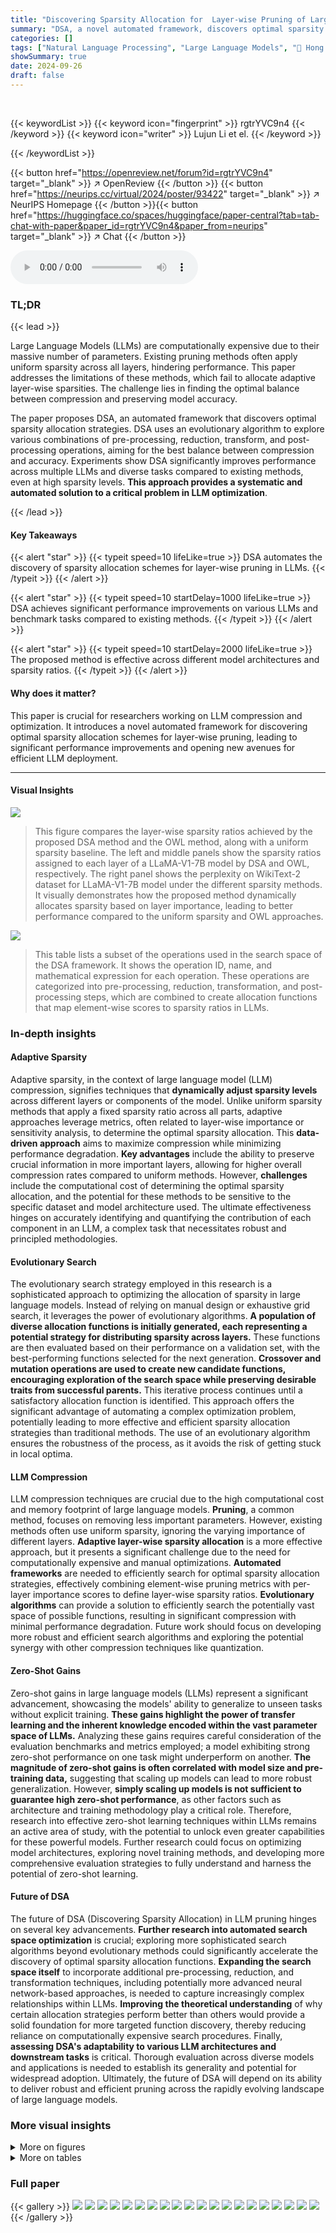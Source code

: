 ```yaml
---
title: "Discovering Sparsity Allocation for  Layer-wise Pruning of Large Language Models"
summary: "DSA, a novel automated framework, discovers optimal sparsity allocation for layer-wise LLM pruning, achieving significant performance gains across various models and tasks."
categories: []
tags: ["Natural Language Processing", "Large Language Models", "🏢 Hong Kong University of Science and Technology",]
showSummary: true
date: 2024-09-26
draft: false
---
```


<br>

{{< keywordList >}}
{{< keyword icon="fingerprint" >}} rgtrYVC9n4 {{< /keyword >}}
{{< keyword icon="writer" >}} Lujun Li et el. {{< /keyword >}}
 
{{< /keywordList >}}

{{< button href="https://openreview.net/forum?id=rgtrYVC9n4" target="_blank" >}}
↗ OpenReview
{{< /button >}}
{{< button href="https://neurips.cc/virtual/2024/poster/93422" target="_blank" >}}
↗ NeurIPS Homepage
{{< /button >}}{{< button href="https://huggingface.co/spaces/huggingface/paper-central?tab=tab-chat-with-paper&paper_id=rgtrYVC9n4&paper_from=neurips" target="_blank" >}}
↗ Chat
{{< /button >}}



<audio controls>
    <source src="https://ai-paper-reviewer.com/rgtrYVC9n4/podcast.wav" type="audio/wav">
    Your browser does not support the audio element.
</audio>


### TL;DR


{{< lead >}}

Large Language Models (LLMs) are computationally expensive due to their massive number of parameters.  Existing pruning methods often apply uniform sparsity across all layers, hindering performance. This paper addresses the limitations of these methods, which fail to allocate adaptive layer-wise sparsities.  The challenge lies in finding the optimal balance between compression and preserving model accuracy. 

The paper proposes DSA, an automated framework that discovers optimal sparsity allocation strategies.  DSA uses an evolutionary algorithm to explore various combinations of pre-processing, reduction, transform, and post-processing operations, aiming for the best balance between compression and accuracy. Experiments show DSA significantly improves performance across multiple LLMs and diverse tasks compared to existing methods, even at high sparsity levels.  **This approach provides a systematic and automated solution to a critical problem in LLM optimization**.

{{< /lead >}}


#### Key Takeaways

{{< alert "star" >}}
{{< typeit speed=10 lifeLike=true >}} DSA automates the discovery of sparsity allocation schemes for layer-wise pruning in LLMs. {{< /typeit >}}
{{< /alert >}}

{{< alert "star" >}}
{{< typeit speed=10 startDelay=1000 lifeLike=true >}} DSA achieves significant performance improvements on various LLMs and benchmark tasks compared to existing methods. {{< /typeit >}}
{{< /alert >}}

{{< alert "star" >}}
{{< typeit speed=10 startDelay=2000 lifeLike=true >}} The proposed method is effective across different model architectures and sparsity ratios. {{< /typeit >}}
{{< /alert >}}

#### Why does it matter?
This paper is crucial for researchers working on LLM compression and optimization. It introduces a novel automated framework for discovering optimal sparsity allocation schemes for layer-wise pruning, leading to significant performance improvements and opening new avenues for efficient LLM deployment.

------
#### Visual Insights



![](https://ai-paper-reviewer.com/rgtrYVC9n4/figures_1_1.jpg)

> This figure compares the layer-wise sparsity ratios achieved by the proposed DSA method and the OWL method, along with a uniform sparsity baseline. The left and middle panels show the sparsity ratios assigned to each layer of a LLaMA-V1-7B model by DSA and OWL, respectively. The right panel shows the perplexity on WikiText-2 dataset for LLaMA-V1-7B model under the different sparsity methods. It visually demonstrates how the proposed method dynamically allocates sparsity based on layer importance, leading to better performance compared to the uniform sparsity and OWL approaches.





![](https://ai-paper-reviewer.com/rgtrYVC9n4/tables_4_1.jpg)

> This table lists a subset of the operations used in the search space of the DSA framework.  It shows the operation ID, name, and mathematical expression for each operation. These operations are categorized into pre-processing, reduction, transformation, and post-processing steps, which are combined to create allocation functions that map element-wise scores to sparsity ratios in LLMs.





### In-depth insights


#### Adaptive Sparsity
Adaptive sparsity, in the context of large language model (LLM) compression, signifies techniques that **dynamically adjust sparsity levels** across different layers or components of the model.  Unlike uniform sparsity methods that apply a fixed sparsity ratio across all parts, adaptive approaches leverage metrics, often related to layer-wise importance or sensitivity analysis, to determine the optimal sparsity allocation. This **data-driven approach** aims to maximize compression while minimizing performance degradation.  **Key advantages** include the ability to preserve crucial information in more important layers, allowing for higher overall compression rates compared to uniform methods.  However, **challenges** include the computational cost of determining the optimal sparsity allocation, and the potential for these methods to be sensitive to the specific dataset and model architecture used. The ultimate effectiveness hinges on accurately identifying and quantifying the contribution of each component in an LLM, a complex task that necessitates robust and principled methodologies.

#### Evolutionary Search
The evolutionary search strategy employed in this research is a sophisticated approach to optimizing the allocation of sparsity in large language models.  Instead of relying on manual design or exhaustive grid search, it leverages the power of evolutionary algorithms.  **A population of diverse allocation functions is initially generated, each representing a potential strategy for distributing sparsity across layers.** These functions are then evaluated based on their performance on a validation set, with the best-performing functions selected for the next generation.  **Crossover and mutation operations are used to create new candidate functions, encouraging exploration of the search space while preserving desirable traits from successful parents.** This iterative process continues until a satisfactory allocation function is identified. This approach offers the significant advantage of automating a complex optimization problem, potentially leading to more effective and efficient sparsity allocation strategies than traditional methods. The use of an evolutionary algorithm ensures the robustness of the process, as it avoids the risk of getting stuck in local optima.

#### LLM Compression
LLM compression techniques are crucial due to the high computational cost and memory footprint of large language models.  **Pruning**, a common method, focuses on removing less important parameters.  However, existing methods often use uniform sparsity, ignoring the varying importance of different layers.  **Adaptive layer-wise sparsity allocation** is a more effective approach, but it presents a significant challenge due to the need for computationally expensive and manual optimizations.  **Automated frameworks** are needed to efficiently search for optimal sparsity allocation strategies, effectively combining element-wise pruning metrics with per-layer importance scores to define layer-wise sparsity ratios.  **Evolutionary algorithms** can provide a solution to efficiently search the potentially vast space of possible functions, resulting in significant compression with minimal performance degradation.  Future work should focus on developing more robust and efficient search algorithms and exploring the potential synergy with other compression techniques like quantization.

#### Zero-Shot Gains
Zero-shot gains in large language models (LLMs) represent a significant advancement, showcasing the models' ability to generalize to unseen tasks without explicit training.  **These gains highlight the power of transfer learning and the inherent knowledge encoded within the vast parameter space of LLMs.**  Analyzing these gains requires careful consideration of the evaluation benchmarks and metrics employed; a model exhibiting strong zero-shot performance on one task might underperform on another.  **The magnitude of zero-shot gains is often correlated with model size and pre-training data,** suggesting that scaling up models can lead to more robust generalization.  However, **simply scaling up models is not sufficient to guarantee high zero-shot performance**, as other factors such as architecture and training methodology play a critical role.  Therefore,  research into effective zero-shot learning techniques within LLMs remains an active area of study, with the potential to unlock even greater capabilities for these powerful models.  Further research could focus on optimizing model architectures, exploring novel training methods, and developing more comprehensive evaluation strategies to fully understand and harness the potential of zero-shot learning.

#### Future of DSA
The future of DSA (Discovering Sparsity Allocation) in LLM pruning hinges on several key advancements.  **Further research into automated search space optimization** is crucial; exploring more sophisticated search algorithms beyond evolutionary methods could significantly accelerate the discovery of optimal sparsity allocation functions.  **Expanding the search space itself** to incorporate additional pre-processing, reduction, and transformation techniques, including potentially more advanced neural network-based approaches, is needed to capture increasingly complex relationships within LLMs.  **Improving the theoretical understanding** of why certain allocation strategies perform better than others would provide a solid foundation for more targeted function discovery, thereby reducing reliance on computationally expensive search procedures. Finally, **assessing DSA's adaptability to various LLM architectures and downstream tasks** is critical.  Thorough evaluation across diverse models and applications is needed to establish its generality and potential for widespread adoption.  Ultimately, the future of DSA will depend on its ability to deliver robust and efficient pruning across the rapidly evolving landscape of large language models.


### More visual insights

<details>
<summary>More on figures
</summary>


![](https://ai-paper-reviewer.com/rgtrYVC9n4/figures_3_1.jpg)

> This figure illustrates the DSA (Discovering Sparsity Allocation) framework for finding optimal sparsity allocation functions in LLMs. It shows a workflow that begins with element-wise scores, proceeds through four stages of operations (pre-processing, reduction, transformation, and post-processing), and ultimately arrives at sparsity ratios. The evolutionary search process, depicted as a graph of verification performance against search iterations, is also shown.  The operations within each stage are depicted with boxes indicating their role and contribution to the overall process.


![](https://ai-paper-reviewer.com/rgtrYVC9n4/figures_9_1.jpg)

> This figure compares the performance of two search algorithms, evolutionary search and random search, in finding optimal sparsity allocation functions for the LLaMA-1 7B language model on the WikiText-2 dataset.  The x-axis represents the number of generations in the search, and the y-axis shows the perplexity, a measure of the model's performance (lower is better). The plot shows that evolutionary search converges to a lower perplexity significantly faster than random search, indicating its greater efficiency in finding high-performing allocation functions.


</details>




<details>
<summary>More on tables
</summary>


![](https://ai-paper-reviewer.com/rgtrYVC9n4/tables_6_1.jpg)
> This table presents the mean accuracy results achieved by the proposed DSA method on seven zero-shot tasks.  The results are shown for several large language models (LLMs) including LLaMA-1, LLaMA-2, LLaMA-3 and OPT at 50% sparsity. The performance of DSA is compared to baseline methods (Magnitude, Wanda, and SparseGPT) to highlight its improvements.

![](https://ai-paper-reviewer.com/rgtrYVC9n4/tables_7_1.jpg)
> This table presents the mean accuracies achieved by the DSA method on seven zero-shot tasks.  The results are shown for different LLMs (LLaMA-2-7B, LLaMA-2-13B, LLaMA-3-70B) at two different sparsity rates (60% and 70%).  Comparisons are provided against three baseline methods: Magnitude pruning, Wanda, and SparseGPT, highlighting the performance improvement achieved by integrating DSA with each of these methods. The 'Gain' row indicates the improvement in accuracy achieved by using DSA in comparison to the respective baseline method.

![](https://ai-paper-reviewer.com/rgtrYVC9n4/tables_8_1.jpg)
> This table presents the WikiText-2 perplexity results for different sparsity allocation methods applied to the LLaMA-1-7B model at high sparsity ratios (65% to 80%).  The methods compared are Global, ER-plus, ER, Uniform, BESA, OWL, and the proposed DSA method.  Lower perplexity indicates better performance. The table showcases DSA's superior performance, especially at higher sparsity rates, demonstrating its ability to effectively allocate sparsity across layers.

![](https://ai-paper-reviewer.com/rgtrYVC9n4/tables_8_2.jpg)
> This table presents the results of the experiments conducted on the 7B LLaVA-1.5 model.  It shows the performance of different methods (Dense, Magnitude, SparseGPT, Wanda, and the proposed method 'Ours') on various multimodal tasks (VQAv2, SQA, VQA). The results are presented as percentages, indicating the accuracy or performance achieved by each method on each task. This table highlights the improvements achieved by the proposed method compared to existing methods in multimodal tasks.

![](https://ai-paper-reviewer.com/rgtrYVC9n4/tables_8_3.jpg)
> This table presents the mean accuracies achieved by the proposed DSA method on seven zero-shot tasks, using different large language models (LLMs) at a 50% sparsity rate.  It compares the performance of DSA against baseline methods (Magnitude, Wanda, and SparseGPT) to demonstrate the improvement in accuracy obtained by incorporating DSA's adaptive sparsity allocation.  The results show the accuracy gain for each LLM and method.

![](https://ai-paper-reviewer.com/rgtrYVC9n4/tables_15_1.jpg)
> This table compares the characteristics of the proposed DSA method and the baseline Pruner-Zero method.  The comparison covers the types of sparsity (uniform vs. non-uniform), the task addressed (symbolic pruning metric), the search space used to find the optimal sparsity allocation, the input and output data used in the allocation function, and the strategy used to obtain the sparsity allocation (symbolic regression vs. evolutionary algorithm).  It highlights the key differences in the approaches taken by DSA and Pruner-Zero in achieving sparsity.

![](https://ai-paper-reviewer.com/rgtrYVC9n4/tables_16_1.jpg)
> This table presents the WikiText-2 perplexity results obtained using the best allocation functions found through evolutionary search with five different random initial seeds.  The experiments used the Wanda metric and a 70% sparsity level on the LLaMA-1-8B model. The table demonstrates the robustness of the evolutionary search, as similar perplexity scores were achieved across different initializations despite resulting in distinct allocation functions.

![](https://ai-paper-reviewer.com/rgtrYVC9n4/tables_17_1.jpg)
> This table displays the WikiText perplexity scores achieved by different pruning methods (Magnitude, SparseGPT, Wanda) and the proposed DSA method integrated with Wanda on the LLaVA-1.5 model using Vicuna-7B at various sparsity levels (10%, 20%, 30%, 40%, 50%). Lower perplexity indicates better performance.  The results demonstrate the impact of the proposed DSA method in improving the model's performance under varying sparsity conditions.

![](https://ai-paper-reviewer.com/rgtrYVC9n4/tables_17_2.jpg)
> This table shows the WikiText perplexity results for different sparsity ratios (10%, 20%, 30%, 40%, 50%) when using four different pruning methods: Magnitude, SparseGPT, Wanda, and Wanda with DSA.  It demonstrates the performance of the  pruning methods on the Vicuna-13B model within the LLaVA-1.5 framework. The values indicate the model's perplexity, a measure of how well the model predicts the next word in a sequence. Lower perplexity scores indicate better performance.

</details>




### Full paper

{{< gallery >}}
<img src="https://ai-paper-reviewer.com/rgtrYVC9n4/1.png" class="grid-w50 md:grid-w33 xl:grid-w25" />
<img src="https://ai-paper-reviewer.com/rgtrYVC9n4/2.png" class="grid-w50 md:grid-w33 xl:grid-w25" />
<img src="https://ai-paper-reviewer.com/rgtrYVC9n4/3.png" class="grid-w50 md:grid-w33 xl:grid-w25" />
<img src="https://ai-paper-reviewer.com/rgtrYVC9n4/4.png" class="grid-w50 md:grid-w33 xl:grid-w25" />
<img src="https://ai-paper-reviewer.com/rgtrYVC9n4/5.png" class="grid-w50 md:grid-w33 xl:grid-w25" />
<img src="https://ai-paper-reviewer.com/rgtrYVC9n4/6.png" class="grid-w50 md:grid-w33 xl:grid-w25" />
<img src="https://ai-paper-reviewer.com/rgtrYVC9n4/7.png" class="grid-w50 md:grid-w33 xl:grid-w25" />
<img src="https://ai-paper-reviewer.com/rgtrYVC9n4/8.png" class="grid-w50 md:grid-w33 xl:grid-w25" />
<img src="https://ai-paper-reviewer.com/rgtrYVC9n4/9.png" class="grid-w50 md:grid-w33 xl:grid-w25" />
<img src="https://ai-paper-reviewer.com/rgtrYVC9n4/10.png" class="grid-w50 md:grid-w33 xl:grid-w25" />
<img src="https://ai-paper-reviewer.com/rgtrYVC9n4/11.png" class="grid-w50 md:grid-w33 xl:grid-w25" />
<img src="https://ai-paper-reviewer.com/rgtrYVC9n4/12.png" class="grid-w50 md:grid-w33 xl:grid-w25" />
<img src="https://ai-paper-reviewer.com/rgtrYVC9n4/13.png" class="grid-w50 md:grid-w33 xl:grid-w25" />
<img src="https://ai-paper-reviewer.com/rgtrYVC9n4/14.png" class="grid-w50 md:grid-w33 xl:grid-w25" />
<img src="https://ai-paper-reviewer.com/rgtrYVC9n4/15.png" class="grid-w50 md:grid-w33 xl:grid-w25" />
<img src="https://ai-paper-reviewer.com/rgtrYVC9n4/16.png" class="grid-w50 md:grid-w33 xl:grid-w25" />
<img src="https://ai-paper-reviewer.com/rgtrYVC9n4/17.png" class="grid-w50 md:grid-w33 xl:grid-w25" />
<img src="https://ai-paper-reviewer.com/rgtrYVC9n4/18.png" class="grid-w50 md:grid-w33 xl:grid-w25" />
<img src="https://ai-paper-reviewer.com/rgtrYVC9n4/19.png" class="grid-w50 md:grid-w33 xl:grid-w25" />
<img src="https://ai-paper-reviewer.com/rgtrYVC9n4/20.png" class="grid-w50 md:grid-w33 xl:grid-w25" />
{{< /gallery >}}